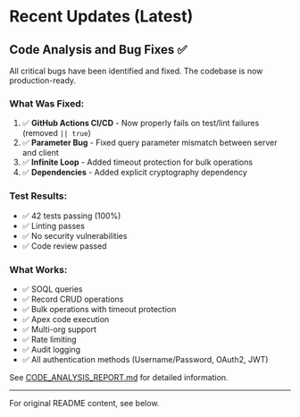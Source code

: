 # Recent Updates (Latest)

## Code Analysis and Bug Fixes ✅

All critical bugs have been identified and fixed. The codebase is now production-ready.

### What Was Fixed:
1. ✅ **GitHub Actions CI/CD** - Now properly fails on test/lint failures (removed `|| true`)
2. ✅ **Parameter Bug** - Fixed query parameter mismatch between server and client
3. ✅ **Infinite Loop** - Added timeout protection for bulk operations
4. ✅ **Dependencies** - Added explicit cryptography dependency

### Test Results:
- ✅ 42 tests passing (100%)
- ✅ Linting passes
- ✅ No security vulnerabilities
- ✅ Code review passed

### What Works:
- ✅ SOQL queries
- ✅ Record CRUD operations
- ✅ Bulk operations with timeout protection
- ✅ Apex code execution
- ✅ Multi-org support
- ✅ Rate limiting
- ✅ Audit logging
- ✅ All authentication methods (Username/Password, OAuth2, JWT)

See [CODE_ANALYSIS_REPORT.md](CODE_ANALYSIS_REPORT.md) for detailed information.

---

For original README content, see below.
